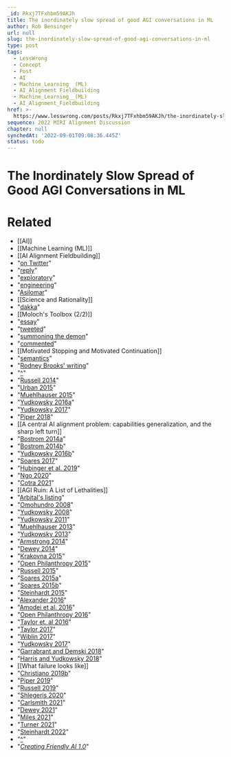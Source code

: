 ```yaml
---
_id: Rkxj7TFxhbm59AKJh
title: The inordinately slow spread of good AGI conversations in ML
author: Rob Bensinger
url: null
slug: the-inordinately-slow-spread-of-good-agi-conversations-in-ml
type: post
tags:
  - LessWrong
  - Concept
  - Post
  - AI
  - Machine_Learning  (ML)
  - AI_Alignment Fieldbuilding
  - Machine_Learning__(ML)
  - AI_Alignment_Fieldbuilding
href: >-
  https://www.lesswrong.com/posts/Rkxj7TFxhbm59AKJh/the-inordinately-slow-spread-of-good-agi-conversations-in-ml
sequence: 2022 MIRI Alignment Discussion
chapter: null
synchedAt: '2022-09-01T09:08:36.445Z'
status: todo
---
```


# The Inordinately Slow Spread of Good AGI Conversations in ML


# Related

- [[AI]]
- [[Machine Learning  (ML)]]
- [[AI Alignment Fieldbuilding]]
- "[on Twitter](https://twitter.com/SpencrGreenberg/status/1536760598486196225)"
- "[reply](https://twitter.com/robbensinger/status/1537708636989816832)"
- "[exploratory](https://en.wikipedia.org/wiki/Exploratory_engineering)"
- "[engineering](https://intelligence.org/files/ExploratoryEngineeringAI.pdf)"
- "[Asilomar](https://intelligence.org/files/TheAsilomarConference.pdf)"
- [[Science and Rationality]]
- "[dakka](https://thezvi.wordpress.com/2017/12/02/more-dakka/)"
- [[Moloch's Toolbox (2/2)]]
- "[essay](http://www.huffingtonpost.com/stephen-hawking/artificial-intelligence_b_5174265.html)"
- "[tweeted](http://www.theverge.com/2014/8/3/5965099/elon-musk-compares-artificial-intelligence-to-nukes)"
- "[summoning the demon](http://www.independent.co.uk/life-style/gadgets-and-tech/news/tesla-boss-elon-musk-warns-artificial-intelligence-development-is-summoning-the-demon-9819760.html)"
- "[commented](https://twitter.com/SturnioloSimone/status/1537738980288040960)"
- [[Motivated Stopping and Motivated Continuation]]
- "[semantics](https://twitter.com/robbensinger/status/1515479401034489856)"
- "[Rodney Brooks' writing](https://www.technologyreview.com/2017/10/06/241837/the-seven-deadly-sins-of-ai-predictions/)"
- "[^](#fnref45y83giorpd)"
- "[Russell 2014](https://www.edge.org/conversation/the-myth-of-ai#26015)"
- "[Urban 2015](https://waitbutwhy.com/2015/01/artificial-intelligence-revolution-1.html)"
- "[Muehlhauser 2015](https://lukemuehlhauser.com/a-reply-to-wait-but-why-on-machine-superintelligence/)"
- "[Yudkowsky 2016a](https://www.econlib.org/archives/2016/03/so_far_unfriend.html)"
- "[Yudkowsky 2017](https://intelligence.org/2017/11/25/security-mindset-ordinary-paranoia/)"
- "[Piper 2018](https://www.vox.com/future-perfect/2018/12/21/18126576/ai-artificial-intelligence-machine-learning-safety-alignment)"
- [[A central AI alignment problem: capabilities generalization, and the sharp left turn]]
- "[Bostrom 2014a](https://www.amazon.com/Superintelligence-Dangers-Strategies-Nick-Bostrom-dp-0198739834/dp/0198739834/)"
- "[Bostrom 2014b](https://www.youtube.com/watch?v=pywF6ZzsghI)"
- "[Yudkowsky 2016b](https://intelligence.org/2016/12/28/ai-alignment-why-its-hard-and-where-to-start/)"
- "[Soares 2017](https://intelligence.org/2017/04/12/ensuring/)"
- "[Hubinger et al. 2019](https://www.alignmentforum.org/s/r9tYkB2a8Fp4DN8yB)"
- "[Ngo 2020](https://www.lesswrong.com/s/mzgtmmTKKn5MuCzFJ)"
- "[Cotra 2021](https://www.cold-takes.com/why-ai-alignment-could-be-hard-with-modern-deep-learning/)"
- [[AGI Ruin: A List of Lethalities]]
- "[Arbital's listing](https://arbital.com/explore/ai_alignment/)"
- "[Omohundro 2008](https://selfawaresystems.files.wordpress.com/2008/01/ai_drives_final.pdf)"
- "[Yudkowsky 2008](https://intelligence.org/files/AIPosNegFactor.pdf)"
- "[Yudkowsky 2011](https://intelligence.org/files/ComplexValues.pdf)"
- "[Muehlhauser 2013](https://intelligenceexplosion.com/)"
- "[Yudkowsky 2013](https://intelligence.org/2013/05/05/five-theses-two-lemmas-and-a-couple-of-strategic-implications/)"
- "[Armstrong 2014](https://smarterthan.us/)"
- "[Dewey 2014](https://www.danieldewey.net/fast-takeoff-strategies.html)"
- "[Krakovna 2015](https://futureoflife.org/2015/11/30/risks-from-general-artificial-intelligence-without-an-intelligence-explosion/)"
- "[Open Philanthropy 2015](https://www.openphilanthropy.org/research/potential-risks-from-advanced-artificial-intelligence/)"
- "[Russell 2015](https://www.youtube.com/watch?v=GYQrNfSmQ0M)"
- "[Soares 2015a](https://intelligence.org/2015/07/24/four-background-claims/)"
- "[Soares 2015b](https://intelligence.org/files/ValueLearningProblem.pdf)"
- "[Steinhardt 2015](https://jsteinhardt.wordpress.com/2015/06/24/long-term-and-short-term-challenges-to-ensuring-the-safety-of-ai-systems/)"
- "[Alexander 2016](https://www.lesswrong.com/posts/LTtNXM9shNM9AC2mp/superintelligence-faq)"
- "[Amodei et al. 2016](https://arxiv.org/pdf/1606.06565.pdf)"
- "[Open Philanthropy 2016](https://www.openphilanthropy.org/research/potential-risks-from-advanced-artificial-intelligence-the-philanthropic-opportunity/)"
- "[Taylor et. al 2016](https://intelligence.org/2016/07/27/alignment-machine-learning/)"
- "[Taylor 2017](https://intelligence.org/2017/02/28/using-machine-learning/)"
- "[Wiblin 2017](https://80000hours.org/problem-profiles/positively-shaping-artificial-intelligence/)"
- "[Yudkowsky 2017](https://intelligence.org/2017/10/13/fire-alarm/)"
- "[Garrabrant and Demski 2018](https://www.lesswrong.com/posts/i3BTagvt3HbPMx6PN/embedded-agency-full-text-version)"
- "[Harris and Yudkowsky 2018](https://intelligence.org/2018/02/28/sam-harris-and-eliezer-yudkowsky/)"
- [[What failure looks like]]
- "[Christiano 2019b](https://forum.effectivealtruism.org/posts/63stBTw3WAW6k45dY/paul-christiano-current-work-in-ai-alignment)"
- "[Piper 2019](https://www.vox.com/future-perfect/2019/10/26/20932289/ai-stuart-russell-human-compatible)"
- "[Russell 2019](https://www.amazon.com/Human-Compatible-Artificial-Intelligence-Problem-ebook/dp/B07N5J5FTS)"
- "[Shlegeris 2020](https://forum.effectivealtruism.org/posts/Ayu5im98u8FeMWoBZ/my-personal-cruxes-for-working-on-ai-safety)"
- "[Carlsmith 2021](https://docs.google.com/document/d/1smaI1lagHHcrhoi6ohdq3TYIZv0eNWWZMPEy8C8byYg/edit)"
- "[Dewey 2021](https://www.danieldewey.net/risk/case.html)"
- "[Miles 2021](https://www.youtube.com/watch?v=pYXy-A4siMw)"
- "[Turner 2021](https://www.lesswrong.com/s/fSMbebQyR4wheRrvk/p/hzeLSQ9nwDkPc4KNt)"
- "[Steinhardt 2022](https://bounded-regret.ghost.io/more-is-different-for-ai/)"
- "[^](#fnrefvdchyaipp9h)"
- "[*Creating Friendly AI 1.0*](https://intelligence.org/files/CFAI.pdf)"
